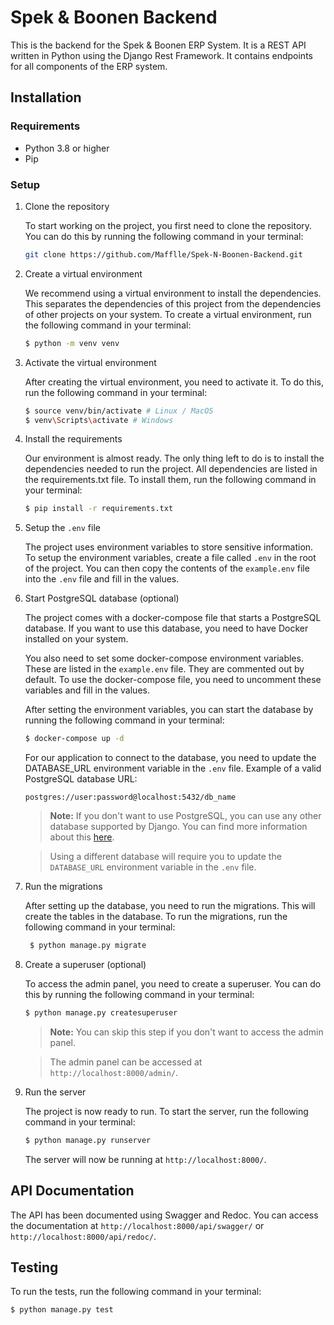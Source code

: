 # Spek & Boonen Backend

This is the backend for the Spek & Boonen ERP System. It is a REST API written in Python using the Django Rest Framework. It contains endpoints for all components of the ERP system.

## Installation

### Requirements

- Python 3.8 or higher
- Pip

### Setup

1. Clone the repository

   To start working on the project, you first need to clone the repository. You can do this by running the following command in your terminal:

   ```bash
   git clone https://github.com/Mafflle/Spek-N-Boonen-Backend.git
   ```

2. Create a virtual environment

   We recommend using a virtual environment to install the dependencies. This separates the dependencies of this project from the dependencies of other projects on your system. To create a virtual environment, run the following command in your terminal:

   ```bash
   $ python -m venv venv
   ```

3. Activate the virtual environment

   After creating the virtual environment, you need to activate it. To do this, run the following command in your terminal:

   ```bash
   $ source venv/bin/activate # Linux / MacOS
   $ venv\Scripts\activate # Windows
   ```

4. Install the requirements

   Our environment is almost ready. The only thing left to do is to install the dependencies needed to run the project. All dependencies are listed in the requirements.txt file. To install them, run the following command in your terminal:

   ```bash
   $ pip install -r requirements.txt
   ```

5. Setup the `.env` file

   The project uses environment variables to store sensitive information. To setup the environment variables, create a file called `.env` in the root of the project. You can then copy the contents of the `example.env` file into the `.env` file and fill in the values.

6. Start PostgreSQL database (optional)

   The project comes with a docker-compose file that starts a PostgreSQL database. If you want to use this database, you need to have Docker installed on your system.

   You also need to set some docker-compose environment variables. These are listed in the `example.env` file. They are commented out by default. To use the docker-compose file, you need to uncomment these variables and fill in the values.

   After setting the environment variables, you can start the database by running the following command in your terminal:

   ```bash
   $ docker-compose up -d
   ```

   For our application to connect to the database, you need to update the DATABASE_URL environment variable in the `.env` file. Example of a valid PostgreSQL database URL:

   ```
   postgres://user:password@localhost:5432/db_name
   ```

   > **Note:** If you don't want to use PostgreSQL, you can use any other database supported by Django. You can find more information about this [here](https://docs.djangoproject.com/en/3.2/ref/databases/).

   > Using a different database will require you to update the `DATABASE_URL` environment variable in the `.env` file.

7. Run the migrations

   After setting up the database, you need to run the migrations. This will create the tables in the database. To run the migrations, run the following command in your terminal:

   ```bash
    $ python manage.py migrate
   ```

8. Create a superuser (optional)

   To access the admin panel, you need to create a superuser. You can do this by running the following command in your terminal:

   ```bash
   $ python manage.py createsuperuser
   ```

   > **Note:** You can skip this step if you don't want to access the admin panel.

   > The admin panel can be accessed at `http://localhost:8000/admin/`.

9. Run the server

   The project is now ready to run. To start the server, run the following command in your terminal:

   ```bash
   $ python manage.py runserver
   ```

   The server will now be running at `http://localhost:8000/`.

## API Documentation

The API has been documented using Swagger and Redoc. You can access the documentation at `http://localhost:8000/api/swagger/` or `http://localhost:8000/api/redoc/`.

## Testing

To run the tests, run the following command in your terminal:

```bash
$ python manage.py test
```
